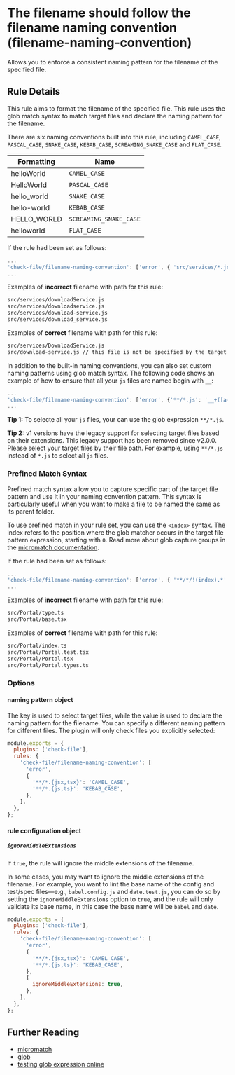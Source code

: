 # The filename should follow the filename naming convention (filename-naming-convention)

Allows you to enforce a consistent naming pattern for the filename of the specified file.

## Rule Details

This rule aims to format the filename of the specified file. This rule uses the glob match syntax to match target files and declare the naming pattern for the filename.

There are six naming conventions built into this rule, including `CAMEL_CASE`, `PASCAL_CASE`, `SNAKE_CASE`, `KEBAB_CASE`, `SCREAMING_SNAKE_CASE` and `FLAT_CASE`.

| Formatting  | Name                   |
| ----------- | ---------------------- |
| helloWorld  | `CAMEL_CASE`           |
| HelloWorld  | `PASCAL_CASE`          |
| hello_world | `SNAKE_CASE`           |
| hello-world | `KEBAB_CASE`           |
| HELLO_WORLD | `SCREAMING_SNAKE_CASE` |
| helloworld  | `FLAT_CASE`            |

If the rule had been set as follows:

```js
...
'check-file/filename-naming-convention': ['error', { 'src/services/*.js': 'PASCAL_CASE' }],
...
```

Examples of **incorrect** filename with path for this rule:

```sh
src/services/downloadService.js
src/services/downloadservice.js
src/services/download-service.js
src/services/download_service.js
```

Examples of **correct** filename with path for this rule:

```sh
src/services/DownloadService.js
src/download-service.js // this file is not be specified by the target pattern, so it is skipped
```

In addition to the built-in naming conventions, you can also set custom naming patterns using glob match syntax. The following code shows an example of how to ensure that all your `js` files are named begin with `__`:

```js
...
'check-file/filename-naming-convention': ['error', {'**/*.js': '__+([a-z])'}],
...
```

**Tip 1:** To selecte all your `js` files, your can use the glob expression `**/*.js`.

**Tip 2:** v1 versions have the legacy support for selecting target files based on their extensions. This legacy support has been removed since v2.0.0. Please select your target files by their file path. For example, using `**/*.js` instead of `*.js` to select all `js` files.

### Prefined Match Syntax

Prefined match syntax allow you to capture specific part of the target file pattern and use it in your naming convention pattern. This syntax is particularly useful when you want to make a file to be named the same as its parent folder.

To use prefined match in your rule set, you can use the `<index>` syntax. The index refers to the position where the glob matcher occurs in the target file pattern expression, starting with `0`. Read more about glob capture groups in the [micromatch documentation](https://github.com/micromatch/micromatch#capture).

If the rule had been set as follows:

```js
...
'check-file/filename-naming-convention': ['error', { '**/*/!(index).*': '<1>' }, { 'ignoreMiddleExtensions': true }],
...
```

Examples of **incorrect** filename with path for this rule:

```sh
src/Portal/type.ts
src/Portal/base.tsx
```

Examples of **correct** filename with path for this rule:

```sh
src/Portal/index.ts
src/Portal/Portal.test.tsx
src/Portal/Portal.tsx
src/Portal/Portal.types.ts
```

### Options

#### naming pattern object

The key is used to select target files, while the value is used to declare the naming pattern for the filename. You can specify a different naming pattern for different files. The plugin will only check files you explicitly selected:

```js
module.exports = {
  plugins: ['check-file'],
  rules: {
    'check-file/filename-naming-convention': [
      'error',
      {
        '**/*.{jsx,tsx}': 'CAMEL_CASE',
        '**/*.{js,ts}': 'KEBAB_CASE',
      },
    ],
  },
};
```

#### rule configuration object

##### `ignoreMiddleExtensions`

If `true`, the rule will ignore the middle extensions of the filename.

In some cases, you may want to ignore the middle extensions of the filename. For example, you want to lint the base name of the config and test/spec files—e.g., `babel.config.js` and `date.test.js`, you can do so by setting the `ignoreMiddleExtensions` option to `true`, and the rule will only validate its base name, in this case the base name will be `babel` and `date`.

```js
module.exports = {
  plugins: ['check-file'],
  rules: {
    'check-file/filename-naming-convention': [
      'error',
      {
        '**/*.{jsx,tsx}': 'CAMEL_CASE',
        '**/*.{js,ts}': 'KEBAB_CASE',
      },
      {
        ignoreMiddleExtensions: true,
      },
    ],
  },
};
```

## Further Reading

- [micromatch](https://github.com/micromatch/micromatch)
- [glob](<https://en.wikipedia.org/wiki/Glob_(programming)>)
- [testing glob expression online](https://globster.xyz)
